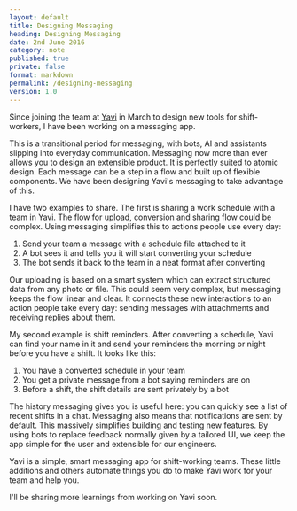 ```yaml
---
layout: default
title: Designing Messaging
heading: Designing Messaging
date: 2nd June 2016
category: note
published: true
private: false
format: markdown
permalink: /designing-messaging
version: 1.0
---
```


Since joining the team at [Yavi](http://yavi.co) in March to design new tools for shift-workers, I have been working on a messaging app. 

This is a transitional period for messaging, with bots, AI and assistants slipping into everyday communication. Messaging now more than ever allows you to design an extensible product. It is perfectly suited to atomic design. Each message can be a step in a flow and built up of flexible components. We have been designing Yavi's messaging to take advantage of this.

I have two examples to share. The first is sharing a work schedule with a team in Yavi. The flow for upload, conversion and sharing flow could be complex. Using messaging simplifies this to actions people use every day:

1. Send your team a message with a schedule file attached to it
2. A bot sees it and tells you it will start converting your schedule
3. The bot sends it back to the team in a neat format after converting

Our uploading is based on a smart system which can extract structured data from any photo or file. This could seem very complex, but messaging keeps the flow linear and clear. It connects these new interactions to an action people take every day: sending messages with attachments and receiving replies about them.

My second example is shift reminders. After converting a schedule, Yavi can find your name in it and send your reminders the morning or night before you have a shift. It looks like this:

1. You have a converted schedule in your team
2. You get a private message from a bot saying reminders are on
3. Before a shift, the shift details are sent privately by a bot

The history messaging gives you is useful here: you can quickly see a list of recent shifts in a chat. Messaging also means that notifications are sent by default. This massively simplifies building and testing new features. By using bots to replace feedback normally given by a tailored UI, we keep the app simple for the user and extensible for our engineers.

Yavi is a simple, smart messaging app for shift-working teams. These little additions and others automate things you do to make Yavi work for your team and help you.

I'll be sharing more learnings from working on Yavi soon.